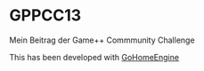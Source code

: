 # GPPCC13
Mein Beitrag der Game++ Commmunity Challenge

This has been developed with [GoHomeEngine](https://github.com/PucklaMotzer09/GoHomeEngine)
